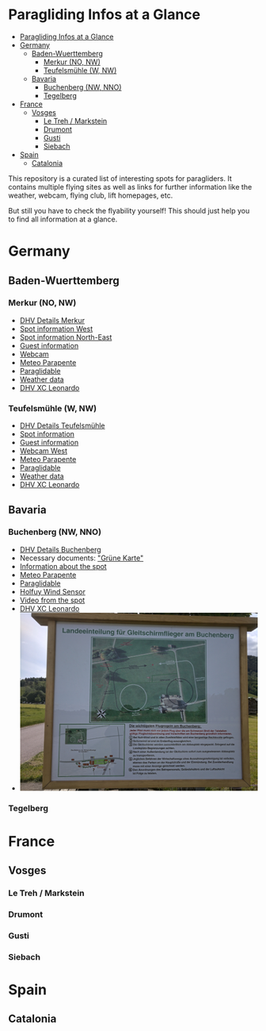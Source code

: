 # Paragliding Infos at a Glance

- [Paragliding Infos at a Glance](#paragliding-infos-at-a-glance)
- [Germany](#germany)
  - [Baden-Wuerttemberg](#baden-wuerttemberg)
    - [Merkur (NO, NW)](#merkur-no-nw)
    - [Teufelsmühle (W, NW)](#teufelsmühle-w-nw)
  - [Bavaria](#bavaria)
    - [Buchenberg (NW, NNO)](#buchenberg-nw-nno)
    - [Tegelberg](#tegelberg)
- [France](#france)
  - [Vosges](#vosges)
    - [Le Treh / Markstein](#le-treh--markstein)
    - [Drumont](#drumont)
    - [Gusti](#gusti)
    - [Siebach](#siebach)
- [Spain](#spain)
  - [Catalonia](#catalonia)

This repository is a curated list of interesting spots for paragliders.
It contains multiple flying sites as well as links for further information like the weather, webcam, flying club, lift homepages, etc.

But still you have to check the flyability yourself! 
This should just help you to find all information at a glance.

# Germany

## Baden-Wuerttemberg

### Merkur (NO, NW)
* [DHV Details Merkur](https://www.dhv.de/db2/details.php?qi=glp_details&popup=1&item=987)
* [Spot information West](https://www.schwarzwaldgeier.de/startplatz-west/)
* [Spot information North-East](https://www.schwarzwaldgeier.de/startplatz-nordost/)
* [Guest information](https://www.schwarzwaldgeier.de/gastflugregeln/)
* [Webcam](http://sportclubcam1.swr.de/local/)
* [Meteo Parapente](https://www.meteo-parapente.com/#/48.7647,8.2794,15)
* [Paraglidable](https://paraglidable.com/?lat=48.764&lon=8.251&zoom=12)
* [Weather data](https://www.schwarzwaldgeier.de/wetterstation-merkur/)
* [DHV XC Leonardo](https://www.dhv-xc.de/leonardo/index.php?op=list_flights&takeoffID=9543)

### Teufelsmühle (W, NW)
* [DHV Details Teufelsmühle](https://www.dhv.de/db2/details.php?qi=glp_details&popup=1&item=191)
* [Spot information](https://www.teufels-flieger.de/hpdgl/index.php/ct-menu-item-23/ct-menu-item-27)
* [Guest information](https://www.teufels-flieger.de/hpdgl/index.php/ct-menu-item-23/ct-menu-item-33)
* [Webcam West](http://teufelscam.dyndns.org/cam/latest/latest.jpg)
* [Meteo Parapente](https://www.meteo-parapente.com/#/48.7574,8.4033,14)
* [Paraglidable](https://paraglidable.com/?lat=48.744&lon=8.391&zoom=12)
* [Weather data](http://teufelswetter.dyndns.org/)
* [DHV XC Leonardo](https://www.dhv-xc.de/leonardo/index.php?op=list_flights&takeoffID=9547)

## Bavaria

### Buchenberg (NW, NNO)
* [DHV Details Buchenberg](https://www.dhv.de/db2/details.php?qi=glp_details&item=408)
* Necessary documents: ["Grüne Karte"](https://www.breitenbergbahn.de/fileadmin/PDF/Buchenberg/Flug-_und_Betriebsordnung/einweisung.pdf)
* [Information about the spot](https://www.buchenbergbahn.de/sommer/drachen-gleitschirmfliegen/fluginformationen-buchenberg.html)
* [Meteo Parapente](https://www.meteo-parapente.com/#/47.6066,10.8112,15)
* [Paraglidable](https://paraglidable.com/?lat=47.543&lon=10.760&zoom=12)
* [Holfuy Wind Sensor](https://holfuy.com/de/data/511)
* [Video from the spot](https://www.youtube.com/watch?v=NoMOrcA8gws&t=27s)
* [DHV XC Leonardo](https://www.dhv-xc.de/leonardo/index.php?op=list_flights&takeoffID=8838)
* ![Signboard at landing](https://github.com/beckerpascal/paragliding-infos/blob/master/images/buchenberg_landing_sign.jpg)

### Tegelberg

# France

## Vosges

### Le Treh / Markstein

### Drumont

### Gusti

### Siebach
  
# Spain

## Catalonia

